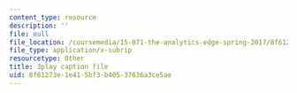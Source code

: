 ```yaml
---
content_type: resource
description: ''
file: null
file_location: /coursemedia/15-071-the-analytics-edge-spring-2017/8f61273e1e415bf3b40537636a3ce5ae_12KzzzmaYrw.vtt
file_type: application/x-subrip
resourcetype: Other
title: 3play caption file
uid: 8f61273e-1e41-5bf3-b405-37636a3ce5ae
---
```

